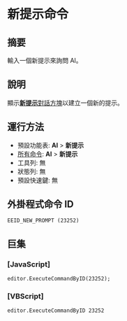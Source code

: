 # 新提示命令

## 摘要

輸入一個新提示來詢問 AI。

## 說明

顯示[**新提示**對話方塊](../../dlg/new_prompt/index)以建立一個新的提示。

## 運行方法

- 預設功能表: **AI** \> **新提示**
- [所有命令](all_commands): **AI** \> **新提示**
- 工具列: 無
- 狀態列: 無
- 預設快速鍵: 無

## 外掛程式命令 ID

```
EEID_NEW_PROMPT (23252)
```

## 巨集

### \[JavaScript\]

```
editor.ExecuteCommandByID(23252);
```

### \[VBScript\]

```
editor.ExecuteCommandByID 23252
```